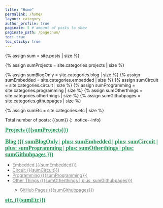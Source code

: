 ```yaml
---
title: "Home"
permalink: /home/
layout: category
author_profile: true
paginate: 5 # amount of posts to show
paginate_path: /page:num/
toc: true
toc_sticky: true
---
```


<!-- 
  category를 생성했을 때 추가해야할 것들
  1. assign sum카테고리명 = site.categories.카테고리명 | size 
  2. Projects처럼 큰 카테고리는 따로 만들거나 Blog 안에 들어가는 작은 카테고리 같은 경우는 <ul>, <li>로 적절히 집어 넣을 것
  2-1. Blog 안에 들어가는 작은 카테고리 같은 경우 " | plus: sum카테고리명"를 추가하여 합계에 누적시키기
  3. Blank CR로 모양 잘 맞추기
  
  Referance
  포스트 수: https://ansohxxn.github.io/blog/category/#%EC%A0%84%EC%B2%B4-%EA%B8%80-%EC%88%98
  Liquid문법 응용: https://shopify.github.io/liquid/ 
-->

{% assign sum = site.posts | size %}

{% assign sumProjects = site.categories.projects | size %}

{% assign sumBlogOnly = site.categories.blog | size %}
{% assign sumEmbedded = site.categories.embedded | size %}
{% assign sumCircuit = site.categories.circuit | size %}
{% assign sumProgramming = site.categories.programming | size %}
{% assign sumOtherthings = site.categories.otherthings | size %}
{% assign sumGithubpages = site.categories.githubpages | size %}

{% assign sumEtc = site.categories.etc | size %}

Total number of posts: {{sum}}
{: .notice--info}

<html> <!--Projects-->
  <head>
    <a href="/projects/" style="color:#229756; font: bold 1.3em GyeonggiTitleM; ">Projects ({{sumProjects}})</a>
  </head>
</html>

<html> <!--Blank CR-->
  <head>
    <br><br>  
  </head>
</html>

<html> <!--Blog-->
  <head>
    <a href="/blog/" style="color:#229756; font: bold 1.3em GyeonggiTitleM">Blog ({{ sumBlogOnly | plus: sumEmbedded | plus: sumCircuit | plus: sumProgramming | plus: sumOtherthings | plus: sumGithubpages }})</a>
  </head>
  <body> 
    <ul>
      <li><a href="/embedded/" style="color:gray">Embedded ({{sumEmbedded}})</a></li>
      <li><a href="/circuit/" style="color:gray">Circuit ({{sumCircuit}})</a></li>
      <li><a href="/programming/" style="color:gray">Programming ({{sumProgramming}})</a></li>
      <li><a href="/otherthings/" style="color:gray">Other Things ({{sumOtherthings | plus: sumGithubpages}})</a></li>
      <ul>
        <li><a href="/githubpages/" style="color:gray">GitHub Pages ({{sumGithubpages}})</a></li>
      </ul>
    </ul>
  </body>
</html> <!--Auto Blank  CR Because of <ul>-->

<html> <!--etc.-->
  <head>
    <a href="/etc/" style="color:#229756; font: bold 1.3em GyeonggiTitleM">etc. ({{sumEtc}})</a><br>
  </head>
</html>